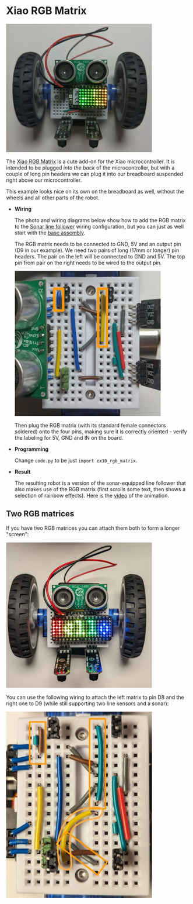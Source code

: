 # Xiao RGB Matrix

<img src="../img/example-xiao-rgb-matrix.jpg" width="400"/>

The [Xiao RGB Matrix](https://www.seeedstudio.com/6x10-RGB-MATRIX-for-XIAO-p-5771.html) is a cute add-on for the Xiao microcontroller. It is intended to be plugged *into the back* of the microcontroller, but with a couple of long pin headers we can plug it into our breadboard suspended right above our microcontroller.

This example looks nice on its own on the breadboard as well, without the wheels and all other parts of the robot.

* **Wiring**

  The photo and wiring diagrams below show how to add the RGB matrix to the [Sonar line follower](line_follower_sonar.md) wiring configuration, but you can just as well start with the [base assembly](../assembly.md).
  
  The RGB matrix needs to be connected to GND, 5V and an output pin (D9 in our example). We need two pairs of long (17mm or longer) pin headers. The pair on the left will be connected to GND and 5V. The top pin from pair on the right needs to be wired to the output pin.

  ![](../img/example-xiao-rgb-matrix-wiring.jpg)

  Then plug the RGB matrix (with its standard female connectors soldered) onto the four pins, making sure it is correctly oriented - verify the labeling for 5V, GND and IN on the board.

* **Programming**
  
  Change `code.py` to be just `import ex10_rgb_matrix`.

* **Result**
  
  The resulting robot is a version of the sonar-equipped line follower that also makes use of the RGB matrix (first scrolls some text, then shows a selection of rainbow effects). Here is the [video](https://youtu.be/A6sq72KMCfU) of the animation.

## Two RGB matrices

If you have two RGB matrices you can attach them both to form a longer "screen":

<img src="../img/example-xiao-rgb-matrix-2.jpg" width="400"/>

You can use the following wiring to attach the left matrix to pin D8 and the right one to D9 (while still supporting two line sensors and a sonar):

<img src="../img/example-xiao-rgb-matrix-wiring-2.jpg" width="400"/>